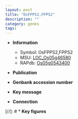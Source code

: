 ```yaml
---
layout: post
title: "OsFPPS2,FPPS2"
description: ""
category: genes
tags: 
---
```


* **Information**  
    + Symbol: OsFPPS2,FPPS2  
    + MSU: [LOC_Os05g46580](http://rice.uga.edu/cgi-bin/ORF_infopage.cgi?orf=LOC_Os05g46580)  
    + RAPdb: [Os05g0543400](http://rapdb.dna.affrc.go.jp/viewer/gbrowse_details/irgsp1?name=Os05g0543400)  

* **Publication**  

* **Genbank accession number**  

* **Key message**  

* **Connection**  

[//]: # * **Key figures**  


